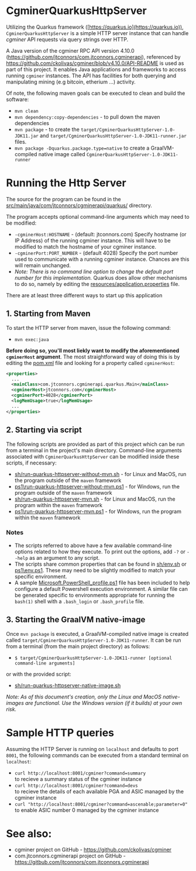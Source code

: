 # CgminerQuarkusHttpServer
Utilizing the Quarkus framework ([https://quarkus.io](https://quarkus.io)), ```CgminerQuarkusHttpServer``` is a simple HTTP server instance that can handle *cgminer* API requests via query strings over HTTP.

A Java version of the cgminer RPC API version 4.10.0 (https://github.com/jtconnors/com.jtconnors.cgminerapi), referenced by https://github.com/ckolivas/cgminer/blob/v4.10.0/API-README is used as part of this project.  It enables Java applications and frameworks to access running ```cgminer``` instances.  The API has facilities for both querying and manipulating mining (e.g bitcoin, etherium ...) activity.

Of note, the following maven goals can be executed to clean and build the software:

   - ```mvn clean```
   - ```mvn dependency:copy-dependencies``` - to pull down the maven dependencies
   - ```mvn package``` - to create the ```target/CgminerQuarkusHttpServer-1.0-JDK11.jar``` and ```target/CgminerQuarkusHttpServer-1.0-JDK11-runner.jar``` files.
   - ```mvn package -Dquarkus.package.type=native``` to create a  GraalVM-compiled native image called ```CgminerQuarkusHttpServer-1.0-JDK11-runner```

# Running the Http Server
The source for the program can be found in the [src/main/java/com/jtconnors/cgminerapi/quarkus/](src/main/java/com/jtconnors/cgminerapi/quarkus/) directory.

The program accepts optional command-line arguments which may need to be modified:

- ```-cgminerHost:HOSTNAME``` - (default: jtconnors.com)
Specify hostname (or IP Address) of the running cgminer instance.  This will have to be modified to match the hostname of your cgminer instance.
- ```-cgminerPort:PORT_NUMBER```  - (default 4028) 
Specify the port number used to communicate with a running cgminer instance.  Chances are this will remain unchanged.  
- *Note: There is no command line option to change the default port number for this implementation.*  Quarkus does allow other mechanisms to do so, namely by editing the [resources/application.properties](src/main/resources/application.properties) file.


There are at least three different ways to start up this application

## 1. Starting from Maven
To start the HTTP server from maven, issue the following command:  
- ```mvn exec:java```

**Before doing so, you'll most liekly want to modify the aforementioned ```cgminerHost``` argument**.  The most straightforward way of doing this is by editing the [pom.xml](pom.xml) file and looking for a property called ```cgminerHost```:
```xml
<properties>
  ...
  <mainClass>com.jtconnors.cgminerapi.quarkus.Main</mainClass>
  <cgminerHost>jtconnors.com</cgminerHost>
  <cgminerPort>4028</cgminerPort>
  <logMemUsage>true</logMemUsage>
  ...
</properties>
```

## 2. Starting via script
The following scripts are provided as part of this project which can be run from a terminal in the project's main directory.  Command-line arguments associated with ```CgminerQuarkusHttpServer``` can be modified inside these scripts, if necessary:
- [sh/run-quarkus-httpserver-without-mvn.sh](sh/run-quarkus-httpserver-without-mvn.sh) - for Linux and MacOS, run the program outside of the ```maven``` framework
- [ps1\run-quarkus-httpserver-without-mvn.ps1](ps1/run-quarkus-httpserver-without-mvn.ps1) - for Windows, run the program outside of the ```maven``` framework
- [sh/run-quarkus-httpserver-mvn.sh](sh/run-quarkus-httpserver-mvn.sh) - for Linux and MacOS, run the program within the ```maven``` framework
- [ps1\run-quarkus-httpserver-mvn.ps1](ps1/run-quarkus-httpserver-mvn.ps1) - for Windows, run the program within the ```maven``` framework

### Notes
- The scripts referred to above have a few available command-line options related to how they execute. To print out the options, add ```-?``` or ```--help``` as an argument to any script.
- The scripts share common properties that can be found in [sh/env.sh](sh/env.sh) or [ps1\env.ps1](ps1/env.ps1). These may need to be slightly modified to match your specific environment.
- A sample [Microsoft.PowerShell_profile.ps1](sample-Microsoft.PowerShell_profile.ps1) file has been included to help configure a default Powershell execution environment. A similar file can be generated specific to environments appropriate for running the ```bash(1)``` shell with a ```.bash_login``` or ```.bash_profile``` file.

## 3. Starting the GraalVM native-image
Once ```mvn package``` is executed, a GraalVM-compiled native image is created called ```target/CgminerQuarkusHttpServer-1.0-JDK11-runner```.  It can be run from a terminal (from the main project directory) as follows:
- ```$ target/CgminerQuarkusHttpServer-1.0-JDK11-runner [optional command-line arguments]```

or with the provided script:
- [sh/run-quarkus-httpserver-native-image.sh](sh/run-quarkus-httpserver-native-image.sh)

*Note: As of this document's creation, only the Linux and MacOS native-images are functional.  Use the Windows version (if it builds) at your own risk.*

# Sample HTTP queries

Assuming the HTTP Server is running on ```localhost``` and defaults to port ```8001```, the following commands can be executed from a standard terminal on ```localhost```:

- ```curl http://localhost:8001/cgminer?command=summary```   
to recieve a summary status of the cgminer instance
- ```curl http://localhost:8001/cgminer?command=devs```  
to recieve the details of each available PGA and ASIC managed by the cgminer instance
- ```curl "http://localhost:8001/cgminer?command=ascenable;parameter=0"```
to enable ASIC number 0 managed by the cgminer instance

# See also:

- cgminer project on GitHub - https://github.com/ckolivas/cgminer
- com.jtconnors.cgminerapi project on GitHub - https://gitbub.com/jtconnors/com.jtconnors.cgminerapi
